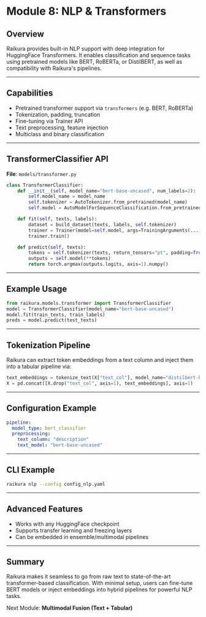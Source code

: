 # Module 8: NLP & Transformers

## Overview

Raikura provides built-in NLP support with deep integration for HuggingFace Transformers. It enables classification and sequence tasks using pretrained models like BERT, RoBERTa, or DistilBERT, as well as compatibility with Raikura's pipelines.

---

## Capabilities

* Pretrained transformer support via `transformers` (e.g. BERT, RoBERTa)
* Tokenization, padding, truncation
* Fine-tuning via Trainer API
* Text preprocessing, feature injection
* Multiclass and binary classification

---

## TransformerClassifier API

**File**: `models/transformer.py`

```python
class TransformerClassifier:
    def __init__(self, model_name="bert-base-uncased", num_labels=2):
        self.model_name = model_name
        self.tokenizer = AutoTokenizer.from_pretrained(model_name)
        self.model = AutoModelForSequenceClassification.from_pretrained(model_name, num_labels=num_labels)

    def fit(self, texts, labels):
        dataset = build_dataset(texts, labels, self.tokenizer)
        trainer = Trainer(model=self.model, args=TrainingArguments(...), train_dataset=dataset)
        trainer.train()

    def predict(self, texts):
        tokens = self.tokenizer(texts, return_tensors="pt", padding=True, truncation=True)
        outputs = self.model(**tokens)
        return torch.argmax(outputs.logits, axis=1).numpy()
```

---

## Example Usage

```python
from raikura.models.transformer import TransformerClassifier
model = TransformerClassifier(model_name="bert-base-uncased")
model.fit(train_texts, train_labels)
preds = model.predict(test_texts)
```

---

## Tokenization Pipeline

Raikura can extract token embeddings from a text column and inject them into a tabular pipeline via:

```python
text_embeddings = tokenize_text(X["text_col"], model_name="distilbert-base-uncased")
X = pd.concat([X.drop("text_col", axis=1), text_embeddings], axis=1)
```

---

## Configuration Example

```yaml
pipeline:
  model_type: bert_classifier
  preprocessing:
    text_column: "description"
    text_model: "bert-base-uncased"
```

---

## CLI Example

```bash
raikura nlp --config config_nlp.yaml
```

---

## Advanced Features

* Works with any HuggingFace checkpoint
* Supports transfer learning and freezing layers
* Can be embedded in ensemble/multimodal pipelines

---

## Summary

Raikura makes it seamless to go from raw text to state-of-the-art transformer-based classification. With minimal setup, users can fine-tune BERT models or inject embeddings into hybrid pipelines for powerful NLP tasks.

Next Module: **Multimodal Fusion (Text + Tabular)**

